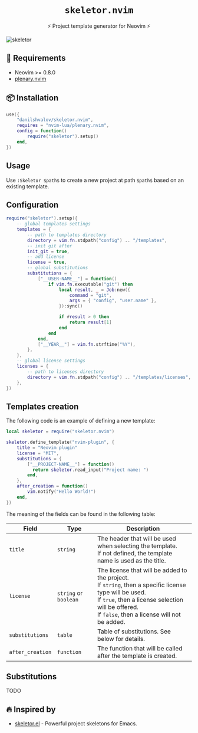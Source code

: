 <h1 align="center"><code>skeletor.nvim</code></h1>
<p align="center">⚡ Project template generator for Neovim ⚡</p>

![skeletor](https://user-images.githubusercontent.com/57654917/195681224-e4d36de7-4310-4a4d-ae63-6a0a07589966.jpg)

## 🔗 Requirements

* Neovim >= 0.8.0
* [plenary.nvim](https://github.com/nvim-lua/plenary.nvim/)

## 📦 Installation

```lua
use({
    "danilshvalov/skeletor.nvim",
    requires = "nvim-lua/plenary.nvim",
    config = function()
        require("skeletor").setup()
    end,
})
```

## Usage

Use `:Skeletor $path$` to create a new project at path `$path$` based on an existing template.

## Configuration

```lua
require("skeletor").setup({
    -- global templates settings
    templates = {
        -- path to templates directory
        directory = vim.fn.stdpath("config") .. "/templates",
        -- init git after
        init_git = true,
        -- add license
        license = true,
        -- global substitutions
        substitutions = {
            ["__USER-NAME__"] = function()
                if vim.fn.executable("git") then
                    local result, _ = Job:new({
                        command = "git",
                        args = { "config", "user.name" },
                    }):sync()

                    if #result > 0 then
                        return result[1]
                    end
                end
            end,
            ["__YEAR__"] = vim.fn.strftime("%Y"),
        },
    },
    -- global license settings
    licenses = {
        -- path to licenses directory
        directory = vim.fn.stdpath("config") .. "/templates/licenses",
    },
})
```

## Templates creation

The following code is an example of defining a new template:

```lua
local skeletor = require("skeletor.nvim")

skeletor.define_template("nvim-plugin", {
    title = "Neovim plugin"
    license = "MIT",
    substitutions = {
        ["__PROJECT-NAME__"] = function()
          return skeletor.read_input("Project name: ")
        end,
    },
    after_creation = function()
        vim.notify("Hello World!")
    end,
})
```

The meaning of the fields can be found in the following table:

| Field            | Type                  | Description                                                                                                                                                                                                              |
|------------------|-----------------------|--------------------------------------------------------------------------------------------------------------------------------------------------------------------------------------------------------------------------|
| `title`          | `string`              | The header that will be used when selecting the template. <br> If not defined, the template name is used as the title.                                                                                                   |
| `license`        | `string` or `boolean` | The license that will be added to the project. <br> If `string`, then a specific license type will be used. <br> If `true`, then a license selection will be offered. <br> If `false`, then a license will not be added. |
| `substitutions`  | `table`               | Table of substitutions. See below for details.                                                                                                                                                                           |
| `after_creation` | `function`            | The function that will be called after the template is created.                                                                                                                                                          |

## Substitutions

TODO

## 🔥 Inspired by

* [skeletor.el](https://github.com/chrisbarrett/skeletor.el) - Powerful project skeletons for Emacs.
